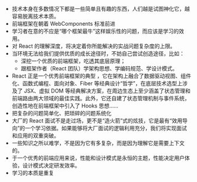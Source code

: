 - 技术本身在多数情况下都是一些简单且有趣的东西，人们越是试图神化它，越容易脱离技术本质。
- 前端框架在朝着 WebComponents 标准前进
- 学习者在意的不应是“哪个框架最牛”这样娱乐性的问题，而应该是学习的效用。
- 对 React 的理解深度，将决定着你所能解决的实战问题复杂度的上限。
- 当环境无法给我们提供优质的成长途径时，不妨自己尝试创造途径，比如：
    - 深挖一个优质的前端框架，吃透其底层原理；
    - 跟框架作者（React 团队）学架构思想、学编码规范、学设计模式。
- React 正是一个优秀前端框架的典型 ，它在架构上融合了数据驱动视图、组件化、函数式编程、面向对象、Fiber 等经典设计“哲学”，在底层技术选型上涉及了 JSX、虚拟 DOM 等经典解决方案，在周边生态上至少涵盖了状态管理和前端路由两大领域的最佳实践。此外，它还自建了状态管理机制与事件系统，创造性地在前端框架中引入了 Hooks 思想......
- 把复杂的问题简单化、把琐碎的问题系统化
- 大厂的 React 面试不是走过场，更不是“造火箭”式的炫技，它是最有“效用导向”的一个学习依据。如果能够将大厂面试的逻辑利用充分，我们将实现面试和应用的双重突破。
- 一些知识之所以难学，不是因为它有多复杂，而是因为理解它是需要上下文的。
- 于一个优秀的前端应用来说，性能和设计模式是永恒的主题，性能决定用户体验，设计模式决定研发效率。
- 学习的本质是重复